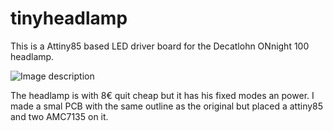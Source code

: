 # tinyheadlamp
This is a Attiny85 based LED driver board for the Decatlohn ONnight 100 headlamp.

![Image description](https://contents.mediadecathlon.com/p1161849/k$55a1a0cce9f8a70dd377cac8390f96f7/sq/Stirnlampe+ONnight100+blau+80+Lumen+Trekking.webp?f=200x200)

The headlamp is with 8€ quit cheap but it has his fixed modes an power.
I made a smal PCB with the same outline as the original but placed a attiny85 and two AMC7135 on it.


